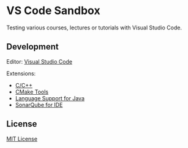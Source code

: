 # VS Code Sandbox

Testing various courses, lectures or tutorials with Visual Studio Code.

## Development

Editor: [Visual Studio Code](https://code.visualstudio.com/)

Extensions:

- [C/C++](https://github.com/microsoft/vscode-cpptools)
- [CMake Tools](https://github.com/microsoft/vscode-cmake-tools)
- [Language Support for Java](https://github.com/redhat-developer/vscode-java)
- [SonarQube for IDE](https://github.com/SonarSource/sonarlint-vscode)

## License

[MIT License](LICENSE.md)
